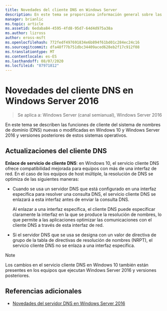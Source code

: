 ```yaml
---
title: Novedades del cliente DNS en Windows Server
description: En este tema se proporciona información general sobre las nuevas características del cliente DNS en Windows Server y Windows 10.
manager: brianlic
ms.topic: article
ms.assetid: 6edaba84-4595-4fd8-95d7-64d4d975a38a
ms.author: lizross
author: eross-msft
ms.openlocfilehash: 772fedf497691834e6b894f61bd01c284ec24c16
ms.sourcegitcommit: dfa48f77b751dbc34409aced628eb2f17c912f08
ms.translationtype: MT
ms.contentlocale: es-ES
ms.lasthandoff: 08/07/2020
ms.locfileid: "87971812"
---
```

# <a name="whats-new-in-dns-client-in-windows-server-2016"></a>Novedades del cliente DNS en Windows Server 2016

>Se aplica a: Windows Server (canal semianual), Windows Server 2016

En este tema se describen las funciones de cliente del sistema de nombres de dominio (DNS) nuevas o modificadas en Windows 10 y Windows Server 2016 y versiones posteriores de estos sistemas operativos.

## <a name="updates-to-dns-client"></a>Actualizaciones del cliente DNS

**Enlace de servicio de cliente DNS**: en Windows 10, el servicio cliente DNS ofrece compatibilidad mejorada para equipos con más de una interfaz de red. En el caso de los equipos de host múltiple, la resolución de DNS se optimiza de las siguientes maneras:

-   Cuando se usa un servidor DNS que está configurado en una interfaz específica para resolver una consulta DNS, el servicio cliente DNS se enlazará a esta interfaz antes de enviar la consulta DNS.

    Al enlazar a una interfaz específica, el cliente DNS puede especificar claramente la interfaz en la que se produce la resolución de nombres, lo que permite a las aplicaciones optimizar las comunicaciones con el cliente DNS a través de esta interfaz de red.

-   Si el servidor DNS que se usa se designa con un valor de directiva de grupo de la tabla de directivas de resolución de nombres (NRPT), el servicio cliente DNS no se enlaza a una interfaz específica.

> [!NOTE]
> Los cambios en el servicio cliente DNS en Windows 10 también están presentes en los equipos que ejecutan Windows Server 2016 y versiones posteriores.

## <a name="additional-references"></a>Referencias adicionales

-   [Novedades del servidor DNS en Windows Server 2016](What-s-New-in-DNS-Server.md)


